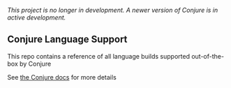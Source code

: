 *This project is no longer in development. A newer version of Conjure is in active development.*

## Conjure Language Support

This repo contains a reference of all language builds supported out-of-the-box by Conjure

See [the Conjure docs](https://conjure.sh/docs) for more details
